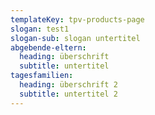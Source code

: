 ```yaml
---
templateKey: tpv-products-page
slogan: test1
slogan-sub: slogan untertitel
abgebende-eltern:
  heading: überschrift
  subtitle: untertitel
tagesfamilien:
  heading: überschrift 2
  subtitle: untertitel 2
---
```


